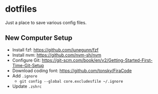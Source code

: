 # dotfiles

Just a place to save various config files.

## New Computer Setup

- Install fzf: https://github.com/junegunn/fzf
- Install nvm: https://github.com/nvm-sh/nvm
- Configure Git: https://git-scm.com/book/en/v2/Getting-Started-First-Time-Git-Setup
- Download coding font: https://github.com/tonsky/FiraCode
- Add `.ignore`
  - `git config --global core.excludesfile ~/.ignore`
- Update `.zshrc`
